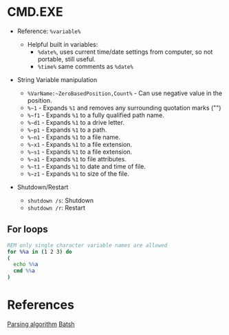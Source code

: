 # CMD.EXE

- Reference: `%variable%`
    - Helpful built in variables:
        - `%date%`, uses current time/date settings from computer, so
          not portable, still useful.
        - `%time%` same comments as `%date%`
- String Variable manipulation
    - `%VarName:~ZeroBasedPosition,Count%` - Can use negative value in
      the position.
    - `%~1` - Expands `%1` and removes any surrounding quotation marks
      ("")
    - `%~f1` - Expands `%1` to a fully qualified path name.
    - `%~d1` - Expands `%1` to a drive letter.
    - `%~p1` - Expands `%1` to a path.
    - `%~n1` - Expands `%1` to a file name.
    - `%~x1` - Expands `%1` to a file extension.
    - `%~s1` - Expands `%1` to a file extension.
    - `%~a1` - Expands `%1` to file attributes.
    - `%~t1` - Expands `%1` to date and time of file.
    - `%~z1` - Expands `%1` to size of the file.

- Shutdown/Restart
    - `shutdown /s`: Shutdown
    -  `shutdown /r`: Restart

## For loops

```bat
REM only single character variable names are allowed
for %%a in (1 2 3) do
(
  echo %%a
  cmd %%a
)
```

# References

[Parsing algorithm](https://stackoverflow.com/a/4095133)
[Batsh](https://github.com/batsh-dev-team/Batsh)
